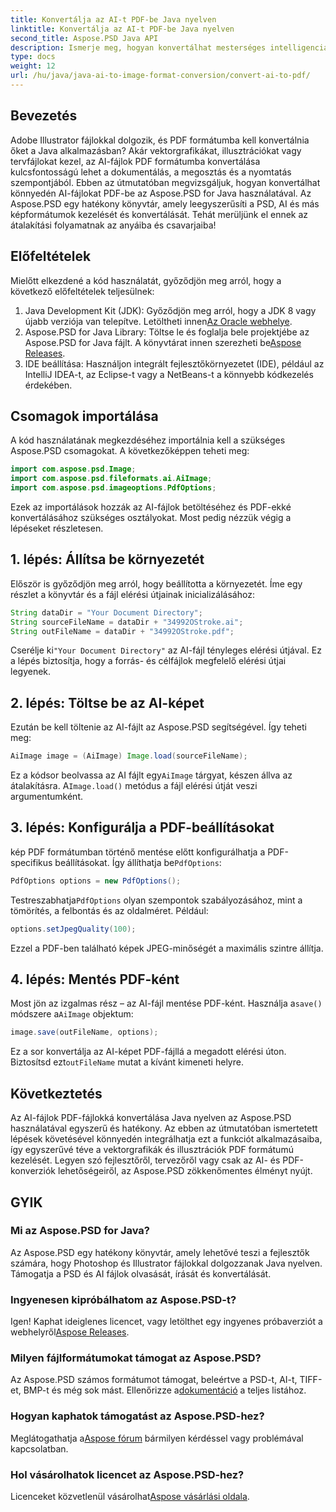 ```yaml
---
title: Konvertálja az AI-t PDF-be Java nyelven
linktitle: Konvertálja az AI-t PDF-be Java nyelven
second_title: Aspose.PSD Java API
description: Ismerje meg, hogyan konvertálhat mesterséges intelligencia fájlokat PDF formátumba Java nyelven az Aspose.PSD segítségével. Kövesse részletes, lépésenkénti útmutatónkat a fájlkonverziók hatékony kezeléséhez.
type: docs
weight: 12
url: /hu/java/java-ai-to-image-format-conversion/convert-ai-to-pdf/
---
```

## Bevezetés
Adobe Illustrator fájlokkal dolgozik, és PDF formátumba kell konvertálnia őket a Java alkalmazásban? Akár vektorgrafikákat, illusztrációkat vagy tervfájlokat kezel, az AI-fájlok PDF formátumba konvertálása kulcsfontosságú lehet a dokumentálás, a megosztás és a nyomtatás szempontjából. Ebben az útmutatóban megvizsgáljuk, hogyan konvertálhat könnyedén AI-fájlokat PDF-be az Aspose.PSD for Java használatával. Az Aspose.PSD egy hatékony könyvtár, amely leegyszerűsíti a PSD, AI és más képformátumok kezelését és konvertálását. Tehát merüljünk el ennek az átalakítási folyamatnak az anyáiba és csavarjaiba!
## Előfeltételek
Mielőtt elkezdené a kód használatát, győződjön meg arról, hogy a következő előfeltételek teljesülnek:
1.  Java Development Kit (JDK): Győződjön meg arról, hogy a JDK 8 vagy újabb verziója van telepítve. Letöltheti innen[Az Oracle webhelye](https://www.oracle.com/java/technologies/javase-downloads.html).
2.  Aspose.PSD for Java Library: Töltse le és foglalja bele projektjébe az Aspose.PSD for Java fájlt. A könyvtárat innen szerezheti be[Aspose Releases](https://releases.aspose.com/psd/java/).
3. IDE beállítása: Használjon integrált fejlesztőkörnyezetet (IDE), például az IntelliJ IDEA-t, az Eclipse-t vagy a NetBeans-t a könnyebb kódkezelés érdekében.
## Csomagok importálása
A kód használatának megkezdéséhez importálnia kell a szükséges Aspose.PSD csomagokat. A következőképpen teheti meg:
```java
import com.aspose.psd.Image;
import com.aspose.psd.fileformats.ai.AiImage;
import com.aspose.psd.imageoptions.PdfOptions;
```
Ezek az importálások hozzák az AI-fájlok betöltéséhez és PDF-ekké konvertálásához szükséges osztályokat. Most pedig nézzük végig a lépéseket részletesen.

## 1. lépés: Állítsa be környezetét
Először is győződjön meg arról, hogy beállította a környezetét. Íme egy részlet a könyvtár és a fájl elérési útjainak inicializálásához:
```java
String dataDir = "Your Document Directory"; 
String sourceFileName = dataDir + "34992OStroke.ai";
String outFileName = dataDir + "34992OStroke.pdf";
```
 Cserélje ki`"Your Document Directory"` az AI-fájl tényleges elérési útjával. Ez a lépés biztosítja, hogy a forrás- és célfájlok megfelelő elérési útjai legyenek.
## 2. lépés: Töltse be az AI-képet
Ezután be kell töltenie az AI-fájlt az Aspose.PSD segítségével. Így teheti meg:
```java
AiImage image = (AiImage) Image.load(sourceFileName);
```
 Ez a kódsor beolvassa az AI fájlt egy`AiImage` tárgyat, készen állva az átalakításra. A`Image.load()` metódus a fájl elérési útját veszi argumentumként.
## 3. lépés: Konfigurálja a PDF-beállításokat
 kép PDF formátumban történő mentése előtt konfigurálhatja a PDF-specifikus beállításokat. Így állíthatja be`PdfOptions`:
```java
PdfOptions options = new PdfOptions();
```
 Testreszabhatja`PdfOptions` olyan szempontok szabályozásához, mint a tömörítés, a felbontás és az oldalméret. Például:
```java
options.setJpegQuality(100);
```
Ezzel a PDF-ben található képek JPEG-minőségét a maximális szintre állítja.
## 4. lépés: Mentés PDF-ként
 Most jön az izgalmas rész – az AI-fájl mentése PDF-ként. Használja a`save()` módszere a`AiImage` objektum:
```java
image.save(outFileName, options);
```
 Ez a sor konvertálja az AI-képet PDF-fájllá a megadott elérési úton. Biztosítsd ezt`outFileName` mutat a kívánt kimeneti helyre.

## Következtetés
Az AI-fájlok PDF-fájlokká konvertálása Java nyelven az Aspose.PSD használatával egyszerű és hatékony. Az ebben az útmutatóban ismertetett lépések követésével könnyedén integrálhatja ezt a funkciót alkalmazásaiba, így egyszerűvé téve a vektorgrafikák és illusztrációk PDF formátumú kezelését. Legyen szó fejlesztőről, tervezőről vagy csak az AI- és PDF-konverziók lehetőségeiről, az Aspose.PSD zökkenőmentes élményt nyújt.
## GYIK
### Mi az Aspose.PSD for Java?
Az Aspose.PSD egy hatékony könyvtár, amely lehetővé teszi a fejlesztők számára, hogy Photoshop és Illustrator fájlokkal dolgozzanak Java nyelven. Támogatja a PSD és AI fájlok olvasását, írását és konvertálását.
### Ingyenesen kipróbálhatom az Aspose.PSD-t?
 Igen! Kaphat ideiglenes licencet, vagy letölthet egy ingyenes próbaverziót a webhelyről[Aspose Releases](https://releases.aspose.com/psd/java/).
### Milyen fájlformátumokat támogat az Aspose.PSD?
 Az Aspose.PSD számos formátumot támogat, beleértve a PSD-t, AI-t, TIFF-et, BMP-t és még sok mást. Ellenőrizze a[dokumentáció](https://reference.aspose.com/psd/java/) a teljes listához.
### Hogyan kaphatok támogatást az Aspose.PSD-hez?
 Meglátogathatja a[Aspose fórum](https://forum.aspose.com/c/psd/34) bármilyen kérdéssel vagy problémával kapcsolatban.
### Hol vásárolhatok licencet az Aspose.PSD-hez?
 Licenceket közvetlenül vásárolhat[Aspose vásárlási oldala](https://purchase.aspose.com/buy).